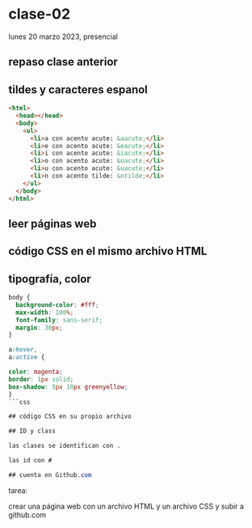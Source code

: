 # clase-02

lunes 20 marzo 2023, presencial

## repaso clase anterior

## tildes y caracteres espanol

```html
<html>
  <head></head>
  <body>
    <ul>
      <li>a con acento acute: &aacute;</li>
      <li>e con acento acute: &eacute;</li>
      <li>i con acento acute: &iacute;</li>
      <li>o con acento acute: &oacute;</li>
      <li>u con acento acute: &uacute;</li>
      <li>n con acento tilde: &ntilde;</li>
    </ul>
  </body>
</html>
```

## leer páginas web

## código CSS en el mismo archivo HTML

## tipografía, color

```css
body {
  background-color: #fff;
  max-width: 100%;
  font-family: sans-serif;
  margin: 30px;
}
```

````css
a:hover,
a:active {

color: magenta;
border: 1px solid;
box-shadow: 5px 10px greenyellow;
}
```css

## código CSS en su propio archivo

## ID y class

las clases se identifican con .

las id con #

## cuenta en Github.com
````

tarea:

crear una página web con un archivo HTML y un archivo CSS y subir a github.com
